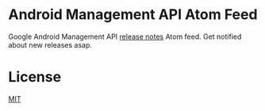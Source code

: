 Android Management API Atom Feed
=====================================

Google Android Management API [release notes](https://developers.google.com/android/management/release-notes) Atom feed. Get notified about new releases asap.

# License 

[MIT](LICENSE)